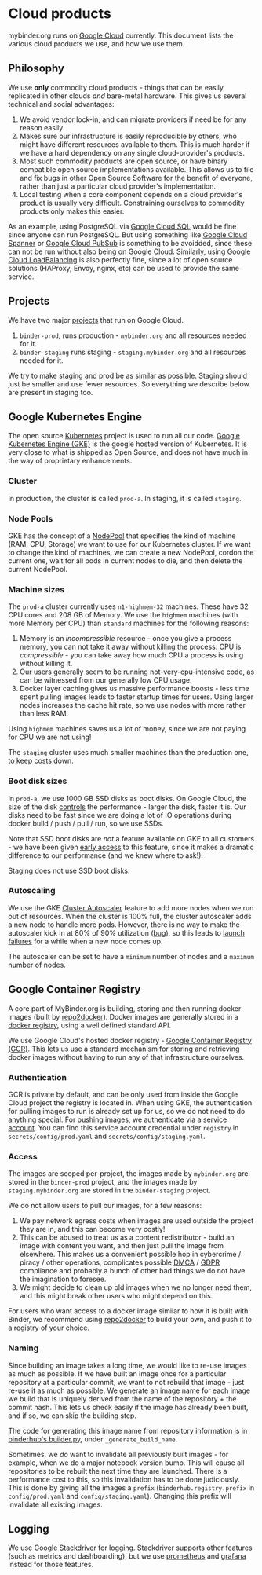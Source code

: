 # Cloud products

mybinder.org runs on [Google Cloud](https://cloud.google.com/) currently.
This document lists the various cloud products we use, and how we use them.

## Philosophy

We use **only** commodity cloud products - things that can be easily
replicated in other clouds *and* bare-metal hardware. This gives us
several technical and social advantages:

1. We avoid vendor lock-in, and can migrate providers if need be
   for any reason easily.
2. Makes sure our infrastructure is easily reproducible by others,
   who might have different resources available to them. This is 
   much harder if we have a hard dependency on any single cloud-provider's
   products.
3. Most such commodity products are open source, or have binary
   compatible open source implementations available. This allows us
   to file and fix bugs in other Open Source Software for the benefit
   of everyone, rather than just a particular cloud provider's implementation.
4. Local testing when a core component depends on a cloud provider's
   product is usually very difficult. Constraining ourselves to commodity
   products only makes this easier.

As an example, using PostgreSQL via [Google Cloud SQL](https://cloud.google.com/sql/docs/)
would be fine since anyone can run PostgreSQL. But using something like 
[Google Cloud Spanner](https://cloud.google.com/spanner/) or 
[Google Cloud PubSub](https://cloud.google.com/pubsub/docs/) is something to be
avoidded, since these can not be run without also being on Google Cloud.
Similarly, using [Google Cloud LoadBalancing](https://cloud.google.com/load-balancing/)
is also perfectly fine, since a lot of open source solutions (HAProxy, Envoy, nginx, etc)
can be used to provide the same service.

## Projects

We have two major [projects](https://cloud.google.com/storage/docs/projects)
that run on Google Cloud.

1. `binder-prod`, runs production - `mybinder.org` and all resources
   needed for it.
2. `binder-staging` runs staging - `staging.mybinder.org` and all resources
   needed for it.

We try to make staging and prod be as similar as possible. Staging should just
be smaller and use fewer resources. So everything we describe below
are present in staging too.

## Google Kubernetes Engine

The open source [Kubernetes](https://kubernetes.io/) project is used to run
all our code. [Google Kubernetes Engine (GKE)](https://cloud.google.com/kubernetes-engine/)
is the google hosted version of Kubernetes. It is very close to what is shipped
as Open Source, and does not have much in the way of proprietary enhancements.

### Cluster

In production, the cluster is called `prod-a`. In staging, it is called `staging`.

### Node Pools

GKE has the concept of a [NodePool](https://cloud.google.com/kubernetes-engine/docs/concepts/node-pools)
that specifies the kind of machine (RAM, CPU, Storage) we want to use for our Kubernetes
cluster. If we want to change the kind of machines, we can create a new NodePool,
cordon the current one, wait for all pods in current nodes to die, and then delete the
current NodePool.

### Machine sizes

The `prod-a` cluster currently uses `n1-highmem-32` machines. These have
32 CPU cores and 208 GB of Memory. We use the `highmem` machines (with more Memory per CPU)
than `standard` machines for the following reasons:

1. Memory is an *incompressible* resource - once you give a process memory, you can
   not take it away without killing the process. CPU is *compressible* - you can
   take away how much CPU a process is using without killing it.
2. Our users generally seem to be running not-very-cpu-intensive code, as can be
   witnessed from our generally low CPU usage.
3. Docker layer caching gives us massive performance boosts - less time spent
   pulling images leads to faster startup times for users. Using larger nodes
   increases the cache hit rate, so we use nodes with more rather than less RAM.

Using `highmem` machines saves us a lot of money, since we are not paying for CPU
we are not using!

The `staging` cluster uses much smaller machines than the production one, to keep costs
down.

### Boot disk sizes

In `prod-a`, we use 1000 GB SSD disks as boot disks. On Google Cloud, the size of
the disk [controls](https://cloud.google.com/compute/docs/disks/performance) the
performance - larger the disk, faster it is. Our disks need to be fast since we
are doing a lot of IO operations during docker build / push / pull / run, so we
use SSDs.

Note that SSD boot disks are *not* a feature available on GKE to all customers -
we have been given [early access](https://github.com/kubernetes/kubernetes/issues/36499)
to this feature, since it makes a dramatic difference to our performance (and
we knew where to ask!).

Staging does not use SSD boot disks.

### Autoscaling

We use the GKE [Cluster Autoscaler](https://cloud.google.com/kubernetes-engine/docs/concepts/cluster-autoscaler)
feature to add more nodes when we run out of resources. When the cluster is 100%
full, the cluster autoscaler adds a new node to handle more pods. However,
there is no way to make the autoscaler kick in at 80% of 90% utilization
([bug](https://github.com/kubernetes/autoscaler/issues/148)), so this leads
to [launch failures](https://github.com/jupyterhub/mybinder.org-deploy/issues/474)
for a while when a new node comes up.

The autoscaler can be set to have a `minimum` number of nodes and a `maximum` number
of nodes. 

## Google Container Registry

A core part of MyBinder.org is building, storing and then running docker images
(built by [repo2docker](https://github.com/jupyter/repo2docker)). Docker images
are generally stored in a [docker registry](https://github.com/docker/distribution),
using a well defined standard API. 

We use Google Cloud's hosted docker registry - [Google Container Registry (GCR)](https://cloud.google.com/container-registry/).
This lets us use a standard mechanism for storing and retrieving docker images
without having to run any of that infrastructure ourselves.


### Authentication

GCR is private by default, and can be only used from inside the Google Cloud project
the registry is located in. When using GKE, the authentication for pulling images
to run is already set up for us, so we do not need to do anything special. For pushing
images, we authenticate via a [service account](https://cloud.google.com/container-registry/docs/advanced-authentication#using_a_json_key_file).
You can find this service account credential under `registry` in `secrets/config/prod.yaml`
and `secrets/config/staging.yaml`.

### Access

The images are scoped per-project, the images made by `mybinder.org` are 
stored in the `binder-prod` project, and the images made by `staging.mybinder.org` 
are stored in the `binder-staging` project.

We do not allow users to pull our images, for a few reasons:

1. We pay network egress costs when images are used outside the project they are in,
   and this can become very costly!
2. This can be abused to treat us as a content redistributor - build
   an image with content you want, and then just pull the image from elsewhere. This
   makes us a convenient possible hop in cybercrime / piracy / other operations, 
   complicates possible [DMCA](https://en.wikipedia.org/wiki/Digital_Millennium_Copyright_Act) 
   / [GDPR](https://en.wikipedia.org/wiki/General_Data_Protection_Regulation) compliance and 
   probably a bunch of other bad things we do not have the imagination to foresee. 
3. We might decide to clean up old images when we no longer need them, and this might 
   break other users who might depend on this.

For users who want access to a docker image similar to how it is built with Binder,
we recommend using [repo2docker](https://github.com/jupyter/repo2docker) to build
your own, and push it to a registry of your choice.

### Naming

Since building an image takes a long time, we would like to re-use images as much
as possible. If we have built an image once for a particular repository at a particular
commit, we want to not rebuild that image - just re-use it as much as possible. 
We generate an image name for each image we build that is uniquely derived from 
the name of the repository + the commit hash. This lets us check easily if 
the image has already been built, and if so, we can skip the building step.

The code for generating this image name from repository information is
in [binderhub's builder.py](https://github.com/jupyterhub/binderhub/blob/master/binderhub/builder.py),
under `_generate_build_name`.

Sometimes, we *do* want to invalidate all previously built images - for example,
when we do a major notebook version bump. This will cause all repositories to be
rebuilt the next time they are launched. There is a performance cost to this, so
this invalidation has to be done judiciously. This is done by giving all the images
a `prefix` (`binderhub.registry.prefix` in `config/prod.yaml` and `config/staging.yaml`).
Changing this prefix will invalidate all existing images.

## Logging 

We use [Google Stackdriver](https://cloud.google.com/stackdriver/) for logging.
Stackdriver supports other features (such as metrics and dashboarding), but we 
use [prometheus](metrics.html) and [grafana](dashboards.html) instead for those
features. 